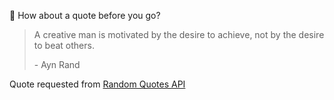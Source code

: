 📣 How about a quote before you go?

> A creative man is motivated by the desire to achieve, not by the desire to beat others.
>
> <p>- Ayn Rand</p>

Quote requested from [Random Quotes API](https://github.com/lukePeavey/quotable)
